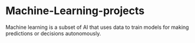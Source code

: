 # Machine-Learning-projects
Machine learning is a subset of AI that uses data to train models for making predictions or decisions autonomously.
